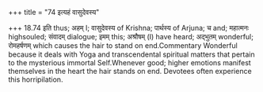+++
title = "74 इत्यहं वासुदेवस्य"

+++
18.74 इति thus; अहम् I; वासुदेवस्य of Krishna; पार्थस्य of Arjuna; च
and; महात्मनः highsouled; संवादम् dialogue; इमम् this; अश्रौषम् (I) have
heard; अद्भुतम् wonderful; रोमहर्षणम् which causes the hair to stand on
end.Commentary Wonderful because it deals with Yoga and transcendental
spiritual matters that pertain to the mysterious immortal Self.Whenever
good; higher emotions manifest themselves in the heart the hair stands
on end. Devotees often experience this horripilation.
